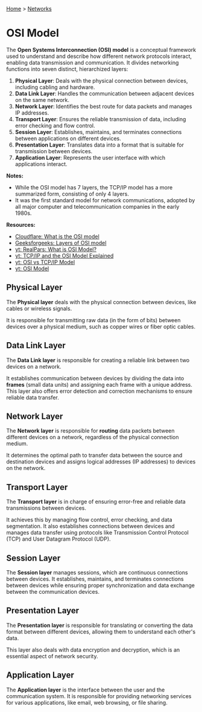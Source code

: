 [Home](../../README.md) > [Networks](./README.md)

# OSI Model

The **Open Systems Interconnection (OSI) model** is a conceptual framework used to understand and describe how different network protocols interact, enabling data transmission and communication. It divides networking functions into seven distinct, hierarchized layers:

1. **Physical Layer**: Deals with the physical connection between devices, including cabling and hardware.
1. **Data Link Layer**: Handles the communication between adjacent devices on the same network.
1. **Network Layer**: Identifies the best route for data packets and manages IP addresses.
1. **Transport Layer**: Ensures the reliable transmission of data, including error checking and flow control.
1. **Session Layer**: Establishes, maintains, and terminates connections between applications on different devices.
1. **Presentation Layer**: Translates data into a format that is suitable for transmission between devices.
1. **Application Layer**: Represents the user interface with which applications interact.

**Notes:**
- While the OSI model has 7 layers, the TCP/IP model has a more summarized form, consisting of only 4 layers.
- It was the first standard model for network communications, adopted by all major computer and telecommunication companies in the early 1980s.

**Resources:**
- [Cloudflare: What is the OSI model](https://www.cloudflare.com/learning/ddos/glossary/open-systems-interconnection-model-osi/)
- [Geeksforgeeks: Layers of OSI model](https://www.geeksforgeeks.org/layers-of-osi-model/)
- [yt: RealPars: What is OSI Model?](https://www.youtube.com/watch?v=Ilk7UXzV_Qc)
- [yt: TCP/IP and the OSI Model Explained](https://www.youtube.com/watch?v=e5DEVa9eSN0)
- [yt: OSI vs TCP/IP Model](https://www.youtube.com/watch?v=F5rni9fr1yE)
- [yt: OSI Model](https://www.youtube.com/watch?v=dV8mjZd1OtU)


## Physical Layer

The **Physical layer** deals with the physical connection between devices, like cables or wireless signals.

It is responsible for transmitting raw data (in the form of bits) between devices over a physical medium, such as copper wires or fiber optic cables.

<!-- TODO: connections: wired and wireless -->

## Data Link Layer

The **Data Link layer** is responsible for creating a reliable link between two devices on a network.

It establishes communication between devices by dividing the data into **frames** (small data units) and assigning each frame with a unique address. This layer also offers error detection and correction mechanisms to ensure reliable data transfer.

<!-- TODO: frame, address, error detection & correction, data transfer reliability -->

## Network Layer

The **Network layer** is responsible for **routing** data packets between different devices on a network, regardless of the physical connection medium.

It determines the optimal path to transfer data between the source and destination devices and assigns logical addresses (IP addresses) to devices on the network.

<!-- TODO: routing, packet, logical address assignation -->

## Transport Layer

The **Transport layer** is in charge of ensuring error-free and reliable data transmissions between devices.

It achieves this by managing flow control, error checking, and data segmentation. It also establishes connections between devices and manages data transfer using protocols like Transmission Control Protocol (TCP) and User Datagram Protocol (UDP).

<!-- TODO: TCP, UDP -->

## Session Layer

The **Session layer** manages sessions, which are continuous connections between devices. It establishes, maintains, and terminates connections between devices while ensuring proper synchronization and data exchange between the communication devices.

<!-- TODO: session -->

## Presentation Layer

The **Presentation layer** is responsible for translating or converting the data format between different devices, allowing them to understand each other's data.

This layer also deals with data encryption and decryption, which is an essential aspect of network security.

## Application Layer

The **Application layer** is the interface between the user and the communication system. It is responsible for providing networking services for various applications, like email, web browsing, or file sharing.
